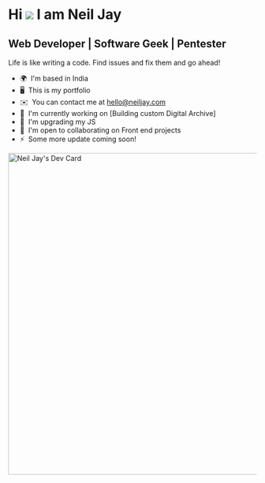 Hi ![](https://user-images.githubusercontent.com/18350557/176309783-0785949b-9127-417c-8b55-ab5a4333674e.gif) I am Neil Jay
===========================================================================================================================

Web Developer | Software Geek | Pentester
-----------------------------------------

Life is like writing a code. Find issues and fix them and go ahead!

*   🌍  I'm based in India
*   🖥️  This is my portfolio
*   ✉️  You can contact me at [hello@neiljay.com](mailto:hello@neiljay.com)
*   🚀  I'm currently working on [Building custom Digital Archive]
*   🧠  I'm upgrading my JS
*   🤝  I'm open to collaborating on Front end projects
*   ⚡  Some more update coming soon!

<a href="https://app.daily.dev/neiljay"><img src="https://api.daily.dev/devcards/v2/edf881yYUMzyUcYvnftcS.png?type=wide&r=491" width="652" alt="Neil Jay's Dev Card"/></a>
<!--
**neil-jay/neil-jay** is a ✨ _special_ ✨ repository because its `README.md` (this file) appears on your GitHub profile.

Here are some ideas to get you started:

- 🔭 I’m currently working on ...
- 🌱 I’m currently learning ...
- 👯 I’m looking to collaborate on ...
- 🤔 I’m looking for help with ...
- 💬 Ask me about ...
- 📫 How to reach me: ...
- 😄 Pronouns: ...
- ⚡ Fun fact: ...
-->
